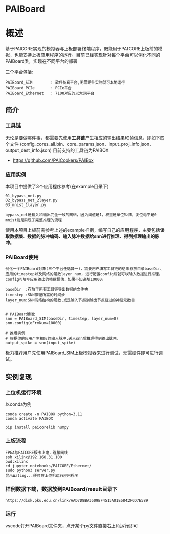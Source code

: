 # PAIBoard

# 概述
基于PAICORE实现的模拟器与上板部署终端程序，既能用于PAICORE上板前的模拟，也能支持上板应用程序的运行。目前已经实现针对每个平台可以例化不同的PAIBoard类，实现在不同平台的部署

三个平台包括:

    PAIBoard_SIM        : 软件仿真平台,无需硬件实物就可本地运行
    PAIBoard_PCIe       : PCIe平台
    PAIBoard_Ethernet   : 7100对应的以太网平台

## 简介


### 工具链
无论是要做哪件事，都需要先使用**工具链**产生相应的输出结果和帧信息，即如下四个文件
(config_cores_all.bin、core_params.json、input_proj_info.json、output_dest_info.json)
目前支持的工具链为PAIBOX
- https://github.com/PAICookers/PAIBox

### 应用实例
本项目中提供了3个应用程序参考(在example目录下)

    01_bypass_net.py
    02_bypass_net_2layer.py
    03_mnist_1layer.py

    bypass_net是输入和输出完全一致的网络，因为阈值是1，权重是单位矩阵，复位电平是0
    mnist则是实现了完整推理的流程


使用本项目上板前需参考上述的example样例，编写自己的应用程序，主要包括**读取数据集、数据的脉冲编码、输入脉冲数据给snn进行推理、得到推理输出的脉冲**。

### PAIBoard使用
    例化一个PAIBoard对象(三个平台任选其一)，需要用户填写工具链的结果存放目录baseDir、应用的timestep以及网络的层数layer_num，进行配置config后就可以输入数据进行推理，config可填写应用输出的帧数预估，如果不知道填10000。

    baseDir  :存放了所有工具链导出数据的文件夹
    timestep :SNN推理所需的时间步
    layer_num:SNN网络结构的层数,或是输入节点到输出节点经过的神经元数目


    # PAIBoard例化
    snn = PAIBoard_SIM(baseDir, timestep, layer_num=0)
    snn.config(oFrmNum=10000)

    # 推理实例
    # 根据你的应用产生相应的输入脉冲,送入snn后推理得到输出脉冲。
    output_spike = snn(input_spike)

极力推荐用户先使用PAIBoard_SIM上板模拟器来进行测试，无需硬件即可进行调试。

## 实例复现
### 上位机运行环境
以conda为例

    conda create -n PAIBOX python=3.11
    conda activate PAIBOX

    pip install paicorelib numpy

### 上板流程
    FPGA与PAICORE板卡上电，连接网线
    ssh xilinx@192.168.31.100
    pwd:xilinx
    cd jupyter_notebooks/PAICORE/Ethernet/
    sudo python3 server.py
    显示Wating...便可在上位机运行应用程序

### 样例数据下载，数据放到PAIBoard/result目录下

    https://disk.pku.edu.cn/link/AAD7D8BA3609BF4515A01E6842F6D7E589

### 运行
vscode打开PAIBoard文件夹，点开某个py文件直接右上角运行即可
